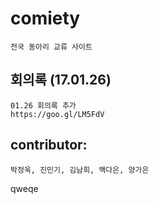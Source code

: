 # comiety
    전국 동아리 교류 사이트

## 회의록 (17.01.26)
    01.26 회의록 추가
    https://goo.gl/LM5FdV

## contributor:
    박정욱, 진민기, 김남희, 백다은, 양가은

qweqe
